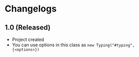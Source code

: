 # Changelogs
## 1.0 (Released)
- Project created
- You can use options in this class as `new Typing("#typing", {<options>})`